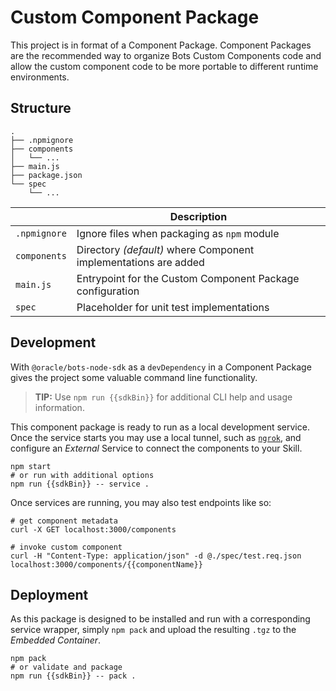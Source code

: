 # Custom Component Package

This project is in format of a Component Package. Component Packages are the
recommended way to organize Bots Custom Components code and allow the custom
component code to be more portable to different runtime environments.

## Structure

```text
.
├── .npmignore
├── components
│   └── ...
├── main.js
├── package.json
└── spec
    └── ...
```

| | Description |
|--|--|
| `.npmignore` | Ignore files when packaging as `npm` module |
| `components` | Directory _(default)_ where Component implementations are added |
| `main.js` | Entrypoint for the Custom Component Package configuration |
| `spec` | Placeholder for unit test implementations |

## Development

With `@oracle/bots-node-sdk` as a `devDependency` in a Component Package
gives the project some valuable command line functionality.

> **TIP:** Use `npm run {{sdkBin}}` for additional CLI help and usage information.

This component package is ready to run as a local development service. Once the
service starts you may use a local tunnel, such as [`ngrok`](https://ngrok.com/),
and configure an _External_ Service to connect the components to your Skill.

```shell
npm start
# or run with additional options
npm run {{sdkBin}} -- service .
```

Once services are running, you may also test endpoints like so:

```shell
# get component metadata
curl -X GET localhost:3000/components

# invoke custom component
curl -H "Content-Type: application/json" -d @./spec/test.req.json localhost:3000/components/{{componentName}}
```

## Deployment

As this package is designed to be installed and run with a corresponding service
wrapper, simply `npm pack` and upload the resulting `.tgz` to the _Embedded Container_.

```shell
npm pack
# or validate and package
npm run {{sdkBin}} -- pack .
```
